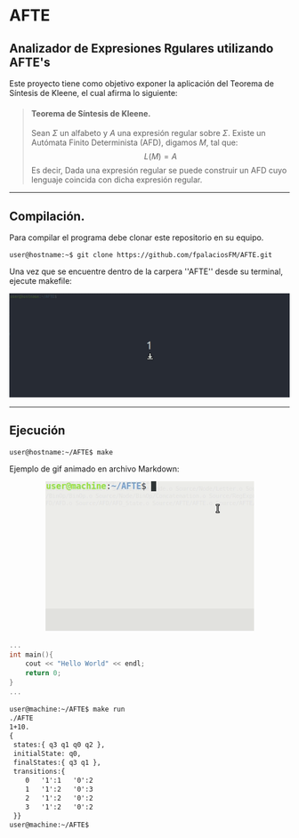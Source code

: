 # AFTE
## Analizador de Expresiones Rgulares utilizando AFTE's

Este proyecto tiene como objetivo exponer la aplicación del Teorema de Síntesis de Kleene, el cual afirma lo siguiente:

> #### Teorema de Síntesis de Kleene.
> Sean $\Sigma$ un alfabeto y $A$ una expresión regular sobre $\Sigma$. Existe un Autómata Finito Determinista (AFD), digamos $M$, tal que:
> 	$$ L(M) = A $$
> Es decir, Dada una expresión regular se puede construir un AFD cuyo lenguaje coincida con dicha expresión regular. 

---

## Compilación.

Para compilar el programa debe clonar este repositorio en su equipo.

```console
user@hostname:~$ git clone https://github.com/fpalaciosFM/AFTE.git 
```

Una vez que se encuentre dentro de la carpera ''AFTE'' desde su terminal, ejecute makefile:

<p align="center">
	<img src="Readme_Source/Peek_Compile.gif">
</p>

---

## Ejecución




```console
user@hostname:~/AFTE$ make
```




Ejemplo de gif animado en archivo Markdown:
<p align="center">
	<img src="Readme_Source/Peek_Example_2.gif">
</p>

```c++
...
int main(){
	cout << "Hello World" << endl;
	return 0;
}
...
```

```console
user@machine:~/AFTE$ make run
./AFTE
1+10.
{
 states:{ q3 q1 q0 q2 },
 initialState: q0,
 finalStates:{ q3 q1 },
 transitions:{
	0	'1':1	'0':2
	1	'1':2	'0':3
	2	'1':2	'0':2
	3	'1':2	'0':2
 }}
user@machine:~/AFTE$ 
```
